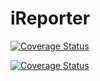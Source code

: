 # iReporter

[![Coverage Status](https://coveralls.io/repos/github/vino-jasuba/iReporter-/badge.svg)](https://coveralls.io/github/vino-jasuba/iReporter-)

[![Coverage Status](https://coveralls.io/repos/github/vino-jasuba/iReporter-/badge.svg?branch=ch-travis-ci-integration-162297608)](https://coveralls.io/github/vino-jasuba/iReporter-?branch=ch-travis-ci-integration-162297608)